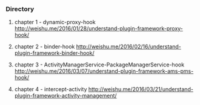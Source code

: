 ### Directory
1. chapter 1 - dynamic-proxy-hook
http://weishu.me/2016/01/28/understand-plugin-framework-proxy-hook/

2. chapter 2 - binder-hook
http://weishu.me/2016/02/16/understand-plugin-framework-binder-hook/

3. chapter 3 - ActivityManagerService-PackageManagerService-hook
http://weishu.me/2016/03/07/understand-plugin-framework-ams-pms-hook/

4. chapter 4 - intercept-activity
http://weishu.me/2016/03/21/understand-plugin-framework-activity-management/

